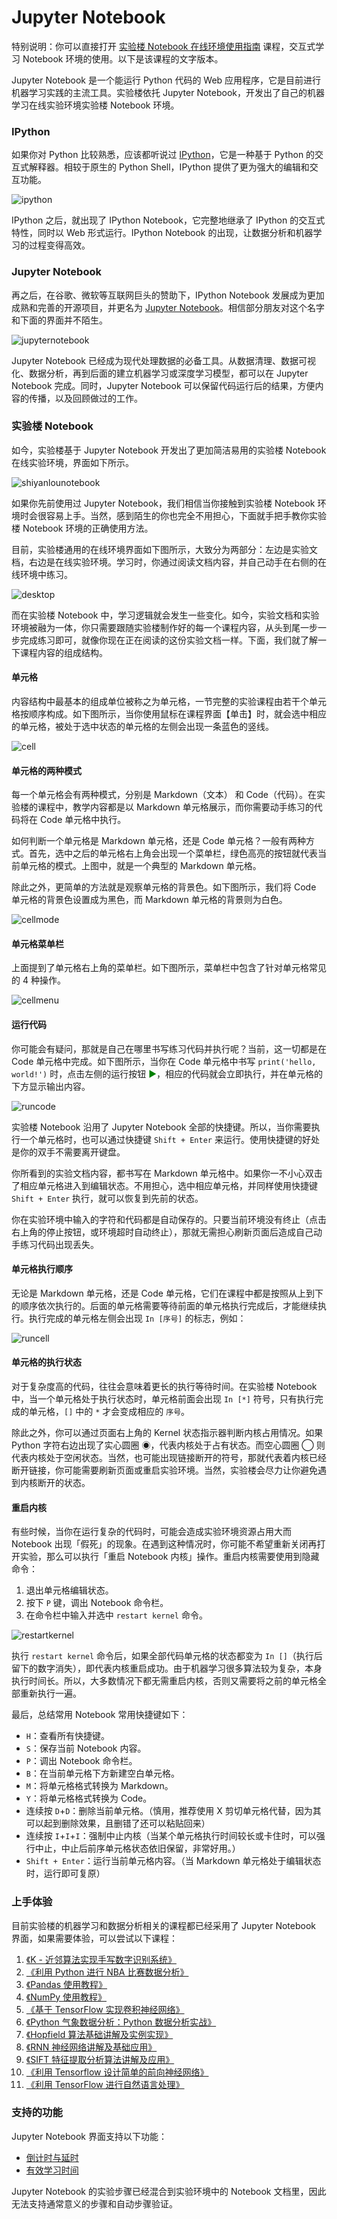 # Jupyter Notebook

特别说明：你可以直接打开 [实验楼 Notebook 在线环境使用指南](https://www.shiyanlou.com/courses/1322) 课程，交互式学习 Notebook 环境的使用。以下是该课程的文字版本。

Jupyter Notebook 是一个能运行 Python 代码的 Web 应用程序，它是目前进行机器学习实践的主流工具。实验楼依托 Jupyter Notebook，开发出了自己的机器学习在线实验环境实验楼 Notebook 环境。

### IPython

如果你对 Python 比较熟悉，应该都听说过 [IPython](https://ipython.org/)，它是一种基于 Python 的交互式解释器。相较于原生的 Python Shell，IPython 提供了更为强大的编辑和交互功能。

![ipython](../images/ipython.png)

IPython 之后，就出现了 IPython Notebook，它完整地继承了 IPython 的交互式特性，同时以 Web 形式运行。IPython Notebook 的出现，让数据分析和机器学习的过程变得高效。

### Jupyter Notebook

再之后，在谷歌、微软等互联网巨头的赞助下，IPython Notebook 发展成为更加成熟和完善的开源项目，并更名为 [Jupyter Notebook](https://jupyter.org/)。相信部分朋友对这个名字和下面的界面并不陌生。

![jupyternotebook](../images/jupyternotebook.png)

Jupyter Notebook 已经成为现代处理数据的必备工具。从数据清理、数据可视化、数据分析，再到后面的建立机器学习或深度学习模型，都可以在 Jupyter Notebook 完成。同时，Jupyter Notebook 可以保留代码运行后的结果，方便内容的传播，以及回顾做过的工作。

### 实验楼 Notebook

如今，实验楼基于 Jupyter Notebook 开发出了更加简洁易用的实验楼 Notebook 在线实验环境，界面如下所示。

![shiyanlounotebook](../images/shiyanlounotebook.png)

如果你先前使用过 Jupyter Notebook，我们相信当你接触到实验楼 Notebook 环境时会很容易上手。当然，感到陌生的你也完全不用担心，下面就手把手教你实验楼 Notebook 环境的正确使用方法。

目前，实验楼通用的在线环境界面如下图所示，大致分为两部分：左边是实验文档，右边是在线实验环境。学习时，你通过阅读文档内容，并自己动手在右侧的在线环境中练习。

![desktop](../images/desktopui.png)

而在实验楼 Notebook 中，学习逻辑就会发生一些变化。如今，实验文档和实验环境被融为一体，你只需要跟随实验楼制作好的每一个课程内容，从头到尾一步一步完成练习即可，就像你现在正在阅读的这份实验文档一样。下面，我们就了解一下课程内容的组成结构。

#### 单元格

内容结构中最基本的组成单位被称之为单元格，一节完整的实验课程由若干个单元格按顺序构成。如下图所示，当你使用鼠标在课程界面【单击】时，就会选中相应的单元格，被处于选中状态的单元格的左侧会出现一条蓝色的竖线。

![cell](../images/cell.png)

#### 单元格的两种模式

每一个单元格会有两种模式，分别是 Markdown（文本） 和 Code（代码）。在实验楼的课程中，教学内容都是以 Markdown 单元格展示，而你需要动手练习的代码将在 Code 单元格中执行。

如何判断一个单元格是 Markdown 单元格，还是 Code 单元格？一般有两种方式。首先，选中之后的单元格右上角会出现一个菜单栏，绿色高亮的按钮就代表当前单元格的模式。上图中，就是一个典型的 Markdown 单元格。

除此之外，更简单的方法就是观察单元格的背景色。如下图所示，我们将 Code 单元格的背景色设置成为黑色，而 Markdown 单元格的背景则为白色。

![cellmode](../images/cellmode.png)

#### 单元格菜单栏

上面提到了单元格右上角的菜单栏。如下图所示，菜单栏中包含了针对单元格常见的 4 种操作。

![cellmenu](../images/cellmenu.png)

#### 运行代码

你可能会有疑问，那就是自己在哪里书写练习代码并执行呢？当前，这一切都是在 Code 单元格中完成。如下图所示，当你在 Code 单元格中书写 `print('hello, world!')` 时，点击左侧的运行按钮 <font color='green'>▶</font>，相应的代码就会立即执行，并在单元格的下方显示输出内容。

![runcode](../images/runcode.png)

实验楼 Notebook 沿用了 Jupyter Notebook 全部的快捷键。所以，当你需要执行一个单元格时，也可以通过快捷键 `Shift + Enter` 来运行。使用快捷键的好处是你的双手不需要离开键盘。

你所看到的实验文档内容，都书写在 Markdown 单元格中。如果你一不小心双击了相应单元格进入到编辑状态。不用担心，选中相应单元格，并同样使用快捷键 `Shift + Enter` 执行，就可以恢复到先前的状态。

你在实验环境中输入的字符和代码都是自动保存的。只要当前环境没有终止（点击右上角的停止按钮，或环境超时自动终止），那就无需担心刷新页面后造成自己动手练习代码出现丢失。

#### 单元格执行顺序

无论是 Markdown 单元格，还是 Code 单元格，它们在课程中都是按照从上到下的顺序依次执行的。后面的单元格需要等待前面的单元格执行完成后，才能继续执行。执行完成的单元格左侧会出现 `In [序号]` 的标志，例如：

![runcell](../images/runcell.png)

#### 单元格的执行状态

对于复杂度高的代码，往往会意味着更长的执行等待时间。在实验楼 Notebook 中，当一个单元格处于执行状态时，单元格前面会出现 `In [*]` 符号，只有执行完成的单元格，`[]` 中的 `*` 才会变成相应的 `序号`。

除此之外，你可以通过页面右上角的 Kernel 状态指示器判断内核占用情况。如果 Python 字符右边出现了实心圆圈 ◉，代表内核处于占有状态。而空心圆圈 ◯ 则代表内核处于空闲状态。当然，也可能出现链接断开的符号，那就代表着内核已经断开链接，你可能需要刷新页面或重启实验环境。当然，实验楼会尽力让你避免遇到内核断开的状态。

#### 重启内核

有些时候，当你在运行复杂的代码时，可能会造成实验环境资源占用大而 Notebook 出现「假死」的现象。在遇到这种情况时，你可能不希望重新关闭再打开实验，那么可以执行「重启 Notebook 内核」操作。重启内核需要使用到隐藏命令：

1. 退出单元格编辑状态。
2. 按下 `P` 键，调出 Notebook 命令栏。
3. 在命令栏中输入并选中 `restart kernel` 命令。

![restartkernel](../images/restartkernel.png)

执行 `restart kernel` 命令后，如果全部代码单元格的状态都变为 `In []`（执行后留下的数字消失），即代表内核重启成功。由于机器学习很多算法较为复杂，本身执行时间长。所以，大多数情况下都无需重启内核，否则又需要将之前的单元格全部重新执行一遍。

最后，总结常用 Notebook 常用快捷键如下：

- `H`：查看所有快捷键。
- `S`：保存当前 Notebook 内容。
- `P`：调出 Notebook 命令栏。
- `B`：在当前单元格下方新建空白单元格。
- `M`：将单元格格式转换为 Markdown。
- `Y`：将单元格格式转换为 Code。
- 连续按 `D`+`D`：删除当前单元格。（慎用，推荐使用 X 剪切单元格代替，因为其可以起到删除效果，且删错了还可以粘贴回来）
- 连续按 `I`+`I`+`I`：强制中止内核（当某个单元格执行时间较长或卡住时，可以强行中止，中止后前序单元格状态依旧保留，非常好用。）
- `Shift + Enter`：运行当前单元格内容。（当 Markdown 单元格处于编辑状态时，运行即可复原）

### 上手体验

目前实验楼的机器学习和数据分析相关的课程都已经采用了 Jupyter Notebook 界面，如果需要体验，可以尝试以下课程：

1. [《K - 近邻算法实现手写数字识别系统》](https://www.shiyanlou.com/courses/777)
2. [《利用 Python 进行 NBA 比赛数据分析》](https://www.shiyanlou.com/courses/782)
3. [《Pandas 使用教程》](https://www.shiyanlou.com/courses/906)
4. [《NumPy 使用教程》](https://www.shiyanlou.com/courses/912)
5. [《基于 TensorFlow 实现卷积神经网络》](https://www.shiyanlou.com/courses/893)
6. [《Python 气象数据分析：Python 数据分析实战》](https://www.shiyanlou.com/courses/780)
7. [《Hopfield 算法基础讲解及实例实现》](https://www.shiyanlou.com/courses/989)
8. [《RNN 神经网络讲解及基础应用》](https://www.shiyanlou.com/courses/1022)
9. [《SIFT 特征提取分析算法讲解及应用》](https://www.shiyanlou.com/courses/1011)
10. [《利用 Tensorflow 设计简单的前向神经网络》](https://www.shiyanlou.com/courses/1029)
11. [《利用 TensorFlow 进行自然语言处理》](https://www.shiyanlou.com/courses/1026)

### 支持的功能

Jupyter Notebook 界面支持以下功能：

* [倒计时与延时](../feature/count_down.md)
* [有效学习时间](../feature/study_time.md)

Jupyter Notebook 的实验步骤已经混合到实验环境中的 Notebook 文档里，因此无法支持通常意义的步骤和自动步骤验证。